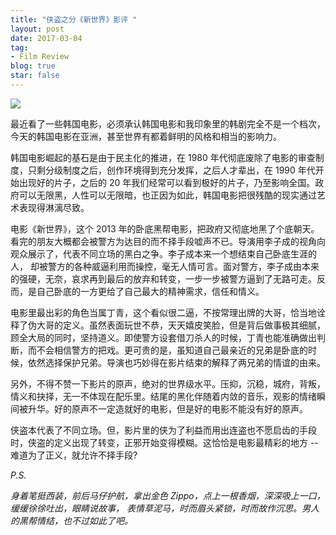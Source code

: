 ```yaml
---
title: "侠盗之分《新世界》影评 "
layout: post
date: 2017-03-04
tag:
- Film Review
blog: true
star: false
---
```


<img src="{{ site.url }}/assets/images/new-world.jpg" style="display:block; margin: 0 auto;" />

最近看了一些韩国电影，必须承认韩国电影和我印象里的韩剧完全不是一个档次，今天的韩国电影在亚洲，甚至世界有都着鲜明的风格和相当的影响力。

韩国电影崛起的基石是由于民主化的推进，在 1980 年代彻底废除了电影的审查制度，只剩分级制度之后，创作环境得到充分发挥，之后人才辈出，在 1990 年代开始出现好的片子，之后的 20 年我们经常可以看到极好的片子，乃至影响全国。政府可以无限黑，人性可以无限暗，也正因为如此，韩国电影把很残酷的现实通过艺术表现得淋漓尽致。

电影《新世界》，这个 2013 年的卧底黑帮电影，把政府又彻底地黑了个底朝天。看完的朋友大概都会被警方为达目的而不择手段嘘声不已。导演用李子成的视角向观众展示了，代表不同立场的黑白之争。李子成本来一个想结束自己卧底生涯的人， 却被警方的各种威逼利用而操控，毫无人情可言。面对警方，李子成由本来的强硬，无奈，哀求再到最后的放弃和转变，一步一步被警方逼到了无路可走。反而，是自己卧底的一方更给了自己最大的精神需求，信任和情义。

电影里最出彩的角色当属丁青，这个看似很二逼，不按常理出牌的大哥，恰当地诠释了伪大哥的定义。虽然表面玩世不恭，天天嬉皮笑脸，但是背后做事极其细腻，顾全大局的同时，坚持道义。即使警方设套借刀杀人的时候，丁青也能准确做出判断，而不会相信警方的把戏。更可贵的是，虽知道自己最亲近的兄弟是卧底的时候，依然选择保护兄弟。导演也巧妙得在影片结束的解释了两兄弟的情谊的由来。

另外，不得不赞一下影片的原声，绝对的世界级水平。压抑，沉稳，城府，背叛，情义和抉择，无一不体现在配乐里。结尾的黑化伴随着内敛的音乐，观影的情绪瞬间被升华。好的原声不一定造就好的电影，但是好的电影不能没有好的原声。

侠盗本代表了不同立场。但，影片里的侠为了利益而用出连盗也不愿启齿的手段时，侠盗的定义出现了转变，正邪开始变得模糊。这恰恰是电影最精彩的地方 -- 难道为了正义，就允许不择手段?


*P.S.*

*身着笔挺西装，前后马仔护航，拿出金色 Zippo，点上一根香烟，深深吸上一口，缓缓徐徐吐出，眼睛说故事， 表情草泥马，时而眉头紧锁，时而故作沉思。男人的黑帮情结，也不过如此了吧。*


